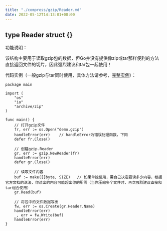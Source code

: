 ```yaml
---
title: "./compress/gzip/Reader.md"
date: 2022-05-12T14:13:01+08:00
---
```

## type Reader struct {}

功能说明：

该结构主要用于读取gzip包的数据，但Go并没有提供像zip或tar那样便利的方法直接返回文件的切片，因此强烈建议和tar包一起使用！

代码实例（一般gzip与tar同时使用，具体方法请参考，[完整实例](https://github.com/Unknwon/go-compresser/blob/master/go-tar.gz.go)）：

	package main
	
	import (
		"os"
		"io"
		"archive/zip"
	)
	
	func main() {
		// 打开gzip文件
		fr, err := os.Open("demo.gzip")		
		handleError(err)	// handleError为错误处理函数，下同
		defer fr.Close()
		
		// 创建gzip.Reader
		gr, err := gzip.NewReader(fr)
		handleError(err)
		defer gr.Close()
		
		// 读取文件内容
		buf := make([]byte, SIZE)	// 如果单独使用，需自己决定要读多少内容，根据官方文档的说法，你读出的内容可能超出你的所需（当你压缩多个文件时，再次强烈建议直接和tar组合使用）
		gr.Read(buf)
		
		// 将包中的文件数据写出
		fw, err := os.Create(gr.Header.Name)
		handleError(err)
		_, err = fw.Write(buf)
		handleError(err)
	}
